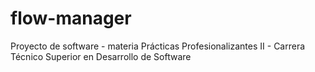 # flow-manager
Proyecto de software - materia Prácticas Profesionalizantes II - Carrera Técnico Superior en Desarrollo de Software
